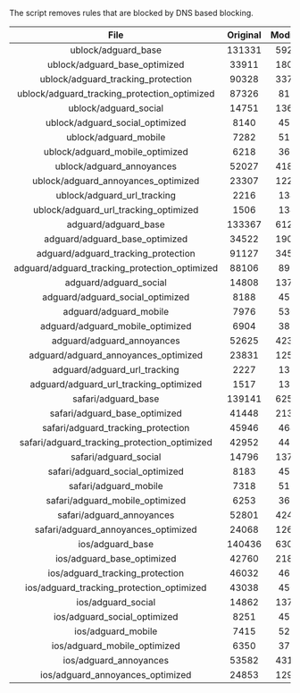 The script removes rules that are blocked by DNS based blocking.


| File | Original | Modified |
|:----:|:-----:|:-----:|
| ublock/adguard_base | 131331 | 59213 |
| ublock/adguard_base_optimized | 33911 | 18056 |
| ublock/adguard_tracking_protection | 90328 | 33774 |
| ublock/adguard_tracking_protection_optimized | 87326 | 8189 |
| ublock/adguard_social | 14751 | 13679 |
| ublock/adguard_social_optimized | 8140 | 4539 |
| ublock/adguard_mobile | 7282 | 5125 |
| ublock/adguard_mobile_optimized | 6218 | 3661 |
| ublock/adguard_annoyances | 52027 | 41868 |
| ublock/adguard_annoyances_optimized | 23307 | 12282 |
| ublock/adguard_url_tracking | 2216 | 1348 |
| ublock/adguard_url_tracking_optimized | 1506 | 1345 |
| adguard/adguard_base | 133367 | 61289 |
| adguard/adguard_base_optimized | 34522 | 19094 |
| adguard/adguard_tracking_protection | 91127 | 34514 |
| adguard/adguard_tracking_protection_optimized | 88106 | 8913 |
| adguard/adguard_social | 14808 | 13740 |
| adguard/adguard_social_optimized | 8188 | 4586 |
| adguard/adguard_mobile | 7976 | 5309 |
| adguard/adguard_mobile_optimized | 6904 | 3838 |
| adguard/adguard_annoyances | 52625 | 42382 |
| adguard/adguard_annoyances_optimized | 23831 | 12566 |
| adguard/adguard_url_tracking | 2227 | 1357 |
| adguard/adguard_url_tracking_optimized | 1517 | 1354 |
| safari/adguard_base | 139141 | 62500 |
| safari/adguard_base_optimized | 41448 | 21366 |
| safari/adguard_tracking_protection | 45946 | 4643 |
| safari/adguard_tracking_protection_optimized | 42952 | 4493 |
| safari/adguard_social | 14796 | 13723 |
| safari/adguard_social_optimized | 8183 | 4572 |
| safari/adguard_mobile | 7318 | 5166 |
| safari/adguard_mobile_optimized | 6253 | 3696 |
| safari/adguard_annoyances | 52801 | 42482 |
| safari/adguard_annoyances_optimized | 24068 | 12642 |
| ios/adguard_base | 140436 | 63008 |
| ios/adguard_base_optimized | 42760 | 21871 |
| ios/adguard_tracking_protection | 46032 | 4653 |
| ios/adguard_tracking_protection_optimized | 43038 | 4503 |
| ios/adguard_social | 14862 | 13762 |
| ios/adguard_social_optimized | 8251 | 4593 |
| ios/adguard_mobile | 7415 | 5211 |
| ios/adguard_mobile_optimized | 6350 | 3738 |
| ios/adguard_annoyances | 53582 | 43148 |
| ios/adguard_annoyances_optimized | 24853 | 12969 |
